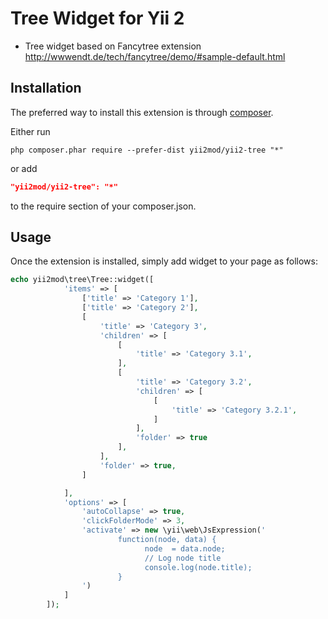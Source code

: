 Tree Widget for Yii 2
=========
- Tree widget based on Fancytree extension http://wwwendt.de/tech/fancytree/demo/#sample-default.html


Installation
------------

The preferred way to install this extension is through [composer](http://getcomposer.org/download/).

Either run

```
php composer.phar require --prefer-dist yii2mod/yii2-tree "*"
```

or add

```json
"yii2mod/yii2-tree": "*"
```

to the require section of your composer.json.

Usage
------------
Once the extension is installed, simply add widget to your page as follows:

```php
echo yii2mod\tree\Tree::widget([
            'items' => [
                ['title' => 'Category 1'],
                ['title' => 'Category 2'],
                [
                    'title' => 'Category 3',
                    'children' => [
                        [
                            'title' => 'Category 3.1',
                        ],
                        [
                            'title' => 'Category 3.2',
                            'children' => [
                                [
                                    'title' => 'Category 3.2.1',
                                ]
                            ],
                            'folder' => true
                        ],
                    ],
                    'folder' => true,
                ]

            ],
            'options' => [
                'autoCollapse' => true,
                'clickFolderMode' => 3,
                'activate' => new \yii\web\JsExpression('
                        function(node, data) {
                              node  = data.node;
                              // Log node title
                              console.log(node.title);
                        }
                ')
            ]
        ]);
        
```
